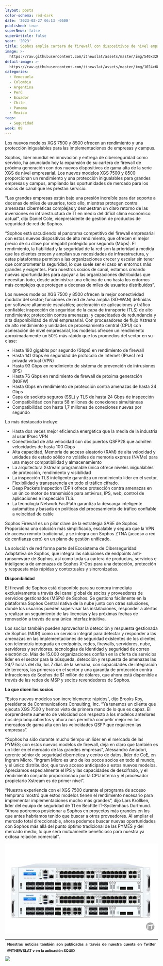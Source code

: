 ```yaml
---
layout: posts
color-schema: red-dark
date: '2023-02-27 06:13 -0500'
published: true
superNews: false
superArticle: false
year: '2023'
title: Sophos amplía cartera de firewall con dispositivos de nivel empresarial
image: >-
  https://raw.githubusercontent.com/itnewslat/assets/master/img/540x320/FW-sophos-p.jpg
detail-image: >-
  https://raw.githubusercontent.com/itnewslat/assets/master/img/1024x680/FW-sophos-g.jpg
categories:
  - Venezuela
  - Colombia
  - Argentina
  - Perú
  - Ecuador
  - Chile
  - Panama
  - Mexico
tags:
  - Seguridad
week: 09
---
```

Los nuevos modelos XGS 7500 y 8500 ofrecen un rendimiento y una protección inigualables para las implementaciones de empresas y campus.
 
Sophos, líder mundial en innovación y entrega de ciberseguridad como servicio, ha anunciado hoy la expansión de su cartera de firewall de próxima generación con dos nuevos dispositivos de gama alta de la serie XGS de nivel empresarial. Los nuevos modelos XGS 7500 y 8500 proporcionan un rendimiento y una protección inigualables para grandes empresas y campus, ampliando las oportunidades de mercado para los socios de canal que les prestan servicio.
 
“Las grandes empresas están bajo una presión increíble para dar soporte a decenas de miles de usuarios, todo ello, mientras protegen contra amenazas cibernéticas complejas y demuestran un claro retorno de las inversiones en infraestructura de TI en medio del difícil clima económico actual”, dijo Daniel Cole, vicepresidente de gestión de productos de seguridad de red de Sophos.
 
“Sophos está sacudiendo el panorama competitivo del firewall empresarial con estos nuevos dispositivos de alto rendimiento, que ofrecen el mejor precio de su clase por megabit protegido por segundo (Mbps). El rendimiento, la fiabilidad y la seguridad de la red son la prioridad a medida que los clientes crecen y amplían sus necesidades de infraestructura, y estas plataformas permiten a las organizaciones crecer y escalar sin tener que comprometer la seguridad, lo que suele ser el caso en entornos más grandes y exigentes. Para nuestros socios de canal, estamos creando nuevas oportunidades para apoyar a las organizaciones distribuidas que necesitan todo, desde administrar una oficina de uno hasta los entornos más complejos que protegen a decenas de miles de usuarios distribuidos”.
 
Los nuevos modelos XGS 7500 y 8500 ofrecen la mejor conectividad modular del sector; funciones de red de área amplia (SD-WAN) definidas por software altamente escalables; aceleración de aplicaciones y tráfico confiable; inspección de seguridad de la capa de transporte (TLS) de alto rendimiento; protección contra amenazas; y capacidades de redundancia y alta disponibilidad de nivel empresarial. Con procesadores de flujo Xstream de alto rendimiento y unidades de procesamiento central (CPU) con aceleración de nivel empresarial, los modelos ofrecen un rendimiento aproximadamente un 50% más rápido que los promedios del sector en su clase:
 
- Hasta 190 gigabits por segundo (Gbps) en rendimiento de firewall
- Hasta 141 Gbps en seguridad de protocolo de Internet (IPsec) red privada virtual (VPN)
- Hasta 93 Gbps en rendimiento de sistema de prevención de intrusiones (IPS)
- Hasta 76 Gbps en rendimiento de firewall de próxima generación (NGFW)
- Hasta Gbps en rendimiento de protección contra amenazas de hasta 34 Gbps
- Capa de sockets seguros (SSL) y TLS de hasta 24 Gbps de inspección
- Compatibilidad con hasta 58 millones de conexiones simultáneas
- Compatibilidad con hasta 1,7 millones de conexiones nuevas por segundo
 
Lo más destacado incluye:
 
- Hasta dos veces mejor eficiencia energética que la media de la industria al usar IPsec VPN
- Conectividad de alta velocidad con dos puertos QSFP28 que admiten velocidades de hasta 100 Gbps
- Alta capacidad, Memoria de acceso aleatorio (RAM) de alta velocidad y unidades de estado sólido no volátiles de memoria express (NVMe) para una mayor compatibilidad y almacenamiento
- La arquitectura Xstream programable única ofrece niveles inigualables de protección, rendimiento y visibilidad
- La inspección TLS inteligente garantiza un rendimiento líder en el sector, Flexibilidad y transparencia en todo el tráfico cifrado.
- Deep Packets Inspection (DPI) ofrece protección contra amenazas en un único motor de transmisión para antivirus, IPS, web, control de aplicaciones e inspección TLS.
- La tecnología Network FastPath garantiza la descarga inteligente automática y basada en políticas del procesamiento de tráfico confiable a velocidad de cable

 
Sophos Firewall es un pilar clave de la estrategia SASE de Sophos. Proporciona una solución más simplificada, escalable y segura que la VPN de acceso remoto tradicional, y se integra con Sophos ZTNA (acceso a red de confianza cero) en un plano de gestión unificado.
 
La solución de red forma parte del Ecosistema de Ciberseguridad Adaptativa de Sophos, que integra las soluciones de endpoints anti-ransomware de Sophos, así como toda su cartera de productos, servicios e inteligencia de amenazas de Sophos X-Ops para una detección, protección y respuesta más rápidas y contextuales y sincronizadas.
 
**Disponibilidad**

El firewall de Sophos está disponible para su compra inmediata exclusivamente a través del canal global de socios y proveedores de servicios gestionados (MSPs) de Sophos. Se gestiona fácilmente en la plataforma Sophos Central nativa de la nube junto con otras soluciones, donde los usuarios pueden supervisar las instalaciones, responder a alertas y realizar un seguimiento de las licencias y las próximas fechas de renovación a través de una única interfaz intuitiva.
 
Los socios también pueden aprovechar la detección y respuesta gestionada de Sophos (MDR) como un servicio integral para detectar y responder a las amenazas en las implementaciones de seguridad existentes de los clientes, con telemetría integrada en endpoints, redes, firewalls, servidores, nube, servidores y servidores. tecnologías de identidad y seguridad de correo electrónico. Más de 15.000 organizaciones confían en la oferta de servicios líder en el sector para la búsqueda, detección y respuesta de amenazas las 24/7 horas del día, los 7 días de la semana, con capacidades de integración de terceros, las primeras en el sector y una garantía de protección contra infracciones de Sophos de $1 millón de dólares, que ahora está disponible a través de las redes de MSP y socios revendedores de Sophos.
 
**Lo que dicen los socios**

“Estos nuevos modelos son increíblemente rápidos”, dijo Brooks Roy, presidente de Communications Consulting, Inc. “Ya tenemos un cliente que ejecuta XGS 7500 y hemos visto de primera mano de lo que es capaz. El sorprendente aumento de velocidad con respecto a los modelos anteriores nos dejó boquiabiertos y ahora nos permitirá competir mejor en los mercados de gama alta con las velocidades QSFP que requieren las empresas”.
 
“Sophos ha sido durante mucho tiempo un líder en el mercado de las PYMES; con estos nuevos modelos de firewall, deja en claro que también es un líder en el mercado de las grandes empresas”, Alessandro Amadori, gerente sénior de seguridad cibernética y centro de datos, líder de CoE, en Ingram Micro. “Ingram Micro es uno de los pocos socios en todo el mundo, y el único distribuidor, que tuvo acceso anticipado a estos nuevos modelos. Apreciamos especialmente el IPS y las capacidades de descifrado, y el rendimiento conjunto proporcionado por la CPU interna y el procesador propietario Xstream es de primer nivel”.
 
“Nuestra experiencia con el XGS 7500 durante el programa de acceso temprano mostró que estos modelos tienen el rendimiento necesario para implementar implementaciones mucho más grandes”, dijo Lars Kröllken, líder del equipo de seguridad de TI en Bechtle IT-Systemhaus Dortmund. “Ahora podremos posicionar a Sophos en proyectos más grandes en los que antes habríamos tenido que buscar a otros proveedores. Al ampliar el mercado total direccionable, ahora podemos buscar nuevas oportunidades con Sophos más allá del punto óptimo tradicional de las PYMES y del mercado medio, lo que será mutuamente beneficioso para nuestra ya exitosa relación comercial”.

![](https://raw.githubusercontent.com/itnewslat/assets/master/img/540x320/FW-sophos-p.jpg)

<table style="height: 42px;" width="569">
<tbody>
<tr>
<td style="text-align: justify;"><sub><strong>Nuestras noticias también son publicadas a través de nuestra cuenta en Twitter <a href="https://twitter.com/itnewslat?lang=es">@ITNEWSLAT</a> y en la aplicación <a href="https://squidapp.co/en/">SQUID</a></strong></sub></td>
</tr>
</tbody>
</table>

<img src="https://tracker.metricool.com/c3po.jpg?hash=56f88a41e39ab42c063cc51676587a04"/>